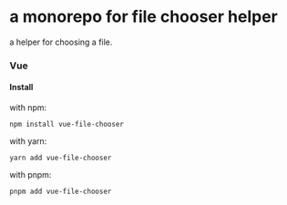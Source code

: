 # a monorepo for file chooser helper

a helper for choosing a file.

### Vue

#### Install

with npm:

```code
npm install vue-file-chooser
```

with yarn:

```code
yarn add vue-file-chooser
```

with pnpm:

```code
pnpm add vue-file-chooser
```
